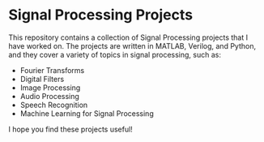 # Signal Processing Projects
This repository contains a collection of Signal Processing projects that I have worked on. The projects are written in MATLAB, Verilog, and Python, and they cover a variety of topics in signal processing, such as:

- Fourier Transforms
- Digital Filters
- Image Processing
- Audio Processing
- Speech Recognition
- Machine Learning for Signal Processing


I hope you find these projects useful!
